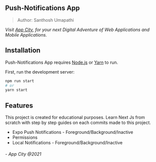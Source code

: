 ## Push-Notifications App

> Author: Santhosh Umapathi

_Visit [App City](https://app-city.co), for your next Digital Adventure of Web Applications and Mobile Applications._

## Installation

Push-Notifications App requires [Node.js](https://nodejs.org/) or [Yarn](https://yarnpkg.com/) to run.

First, run the development server:

```bash
npm run start
# or
yarn start
```

## Features

This project is created for educational purposes. Learn Next Js from scratch with step by step guides on each commits made to this project.

- Expo Push Notifications - Foreground/Background/Inactive
- Permissions
- Local Notifications - Foreground/Background/Inactive

###### - App City @2021
